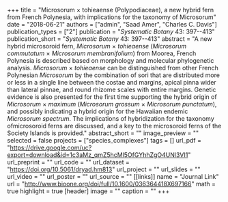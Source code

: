 +++
title = "Microsorum × tohieaense (Polypodiaceae), a new hybrid fern from French Polynesia, with implications for the taxonomy of Microsorum"
date = "2018-06-21"
authors = ["admin", "Saad Amer", "Charles C. Davis"]
publication_types = ["2"]
publication = "_Systematic Botany_ 43: 397--413"
publication_short = "_Systematic Botany_ 43: 397--413"
abstract = "A new hybrid microsoroid fern, *Microsorum* × *tohieaense* (*Microsorum commutatum* × *Microsorum membranifolium*) from Moorea, French Polynesia is described based on morphology and molecular phylogenetic analysis. *Microsorum* × *tohieaense* can be distinguished from other French Polynesian *Microsorum* by the combination of sori that are distributed more or less in a single line between the costae and margins, apical pinna wider than lateral pinnae, and round rhizome scales with entire margins. Genetic evidence is also presented for the first time supporting the hybrid origin of *Microsorum* × *maximum* (*Microsorum grossum* × *Microsorum punctatum*), and possibly indicating a hybrid origin for the Hawaiian endemic *Microsorum spectrum*. The implications of hybridization for the taxonomy ofmicrosoroid ferns are discussed, and a key to the microsoroid ferns of the Society Islands is provided."
abstract_short = ""
image_preview = ""
selected = false
projects = ["species_complexes"]
tags = []
url_pdf = "https://drive.google.com/uc?export=download&id=1c3aMz_qmZ5hcMl5OfGYhhZgO4UNl3VI1"
url_preprint = ""
url_code = ""
url_dataset = "https://doi.org/10.5061/dryad.hm813"
url_project = ""
url_slides = ""
url_video = ""
url_poster = ""
url_source = ""
[[links]]
  name = "Journal Link"
  url = "http://www.bioone.org/doi/full/10.1600/036364418X697166"
math = true
highlight = true
[header]
image = ""
caption = ""
+++
